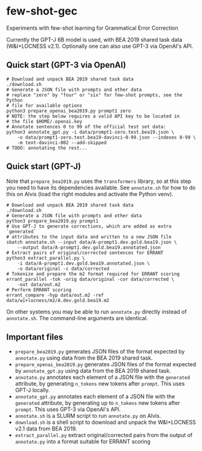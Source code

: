 # few-shot-gec
Experiments with few-shot learning for Grammatical Error Correction

Currently the GPT-J 6B model is used, with BEA 2019 shared task data
(W&I+LOCNESS v2.1). Optionally one can also use GPT-3 via OpenAI's API.

## Quick start (GPT-3 via OpenAI)

    # Download and unpack BEA 2019 shared task data
    ./download.sh
    # Generate a JSON file with prompts and other data
    # replace "zero" by "four" or "six" for few-shot prompts, see the Python
    # file for available options
    python3 prepare_openai_bea2019.py prompt1 zero
    # NOTE: the step below requires a valid API key to be located in
    # the file $HOME/.openai.key
    # Annotate sentences 0 to 99 of the official test set data:
    python3 annotate_gpt.py -i data/prompt1-zero.test.bea19.json \
        -o data/prompt1-zero.test.bea19-davinci-0-99.json --indexes 0-99 \
        -m text-davinci-002 --add-skipped
    # TODO: annotating the rest...

## Quick start (GPT-J)

Note that `prepare_bea2019.py` uses the `transformers` library, so at this step you need to have its dependencies available. See `annotate.sh` for how to do
this on Alvis (load the right modules and activate the Python venv).

    # Download and unpack BEA 2019 shared task data
    ./download.sh
    # Generate a JSON file with prompts and other data
    python3 prepare_bea2019.py prompt1
    # Use GPT-J to generate corrections, which are added as extra `generated`
    # attributes to the input data and written to a new JSON file
    sbatch annotate.sh --input data/A-prompt1.dev.gold.bea19.json \
        --output data/A-prompt1.dev.gold.bea19.annotated.json 
    # Extract pairs of original/corrected sentences for ERRANT
    python3 extract_parallel.py \
        -i data/A-prompt1.dev.gold.bea19.annotated.json \
        -o data/original -c data/corrected
    # Tokenize and prepare the m2 format required for ERRANT scoring
    errant_parallel -tok -orig data/original -cor data/corrected \
        -out data/out.m2
    # Perform ERRANT scoring
    errant_compare -hyp data/out.m2 -ref data/wi+locness/m2/A.dev.gold.bea19.m2

On other systems you may be able to run `annotate.py` directly instead of
`annotate.sh`. The command-line arguments are identical.

## Important files

 * `prepare_bea2019.py` generates JSON files of the format expected by `annotate.py`   using data from the BEA 2019 shared task.
 * `prepare_openai_bea2019.py` generates JSON files of the format expected by `annotate_gpt.py`   using data from the BEA 2019 shared task.
 * `annotate.py` annotates each element of a JSON file with the `generated`
   attribute, by generating `n_tokens` new tokens after `prompt`. This uses
   GPT-J locally.
 * `annotate_gpt.py` annotates each element of a JSON file with the `generated`
   attribute, by generating up to `n_tokens` new tokens after `prompt`. This
   uses GPT-3 via OpenAI's API.
 * `annotate.sh` is a SLURM script to run `annotate.py` on Alvis.
 * `download.sh` is a shell script to download and unpack the W&I+LOCNESS v2.1
   data from BEA 2019.
 *  `extract_parallel.py` extract original/corrected pairs from the output of
    `annotate.py` into a format suitable for ERRANT scoring
